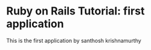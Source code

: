 
# Ruby on Rails Tutorial: first application
This is the first application by santhosh krishnamurthy